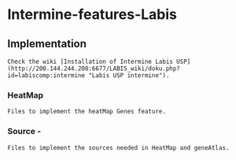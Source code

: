 # Intermine-features-Labis

## Implementation

	Check the wiki [Installation of Intermine Labis USP](http://200.144.244.208:6677/LABIS_wiki/doku.php?id=labiscomp:intermine "Labis USP intermine").

### HeatMap
	
	Files to implement the heatMap Genes feature.

### Source - 

	Files to implement the sources needed in HeatMap and geneAtlas.